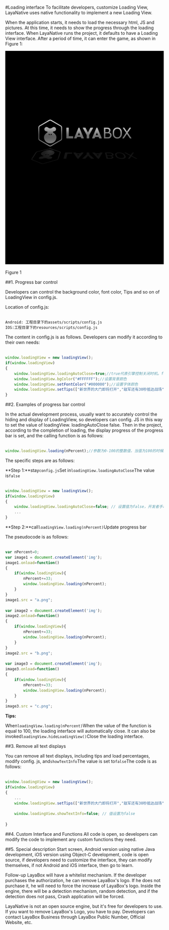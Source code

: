 #Loading interface
To facilitate developers, customize Loading View, LayaNative uses native functionality to implement a new Loading View.

When the application starts, it needs to load the necessary html, JS and pictures. At this time, it needs to show the progress through the loading interface. When LayaNative runs the project, it defaults to have a Loading View interface. After a period of time, it can enter the game, as shown in Figure 1:

​![图1](img/1.png)<br/>

Figure 1

##1. Progress bar control

Developers can control the background color, font color, Tips and so on of LoadingView in config.js.

Location of config.js:

```

Android: 工程目录下的assets/scripts/config.js  
IOS:工程目录下的resources/scripts/config.js  
```


The content in config.js is as follows. Developers can modify it according to their own needs:


```javascript

window.loadingView = new loadingView();
if(window.loadingView)
{
    window.loadingView.loadingAutoClose=true;//true代表引擎控制关闭时机。false为开发者手动控制
    window.loadingView.bgColor("#FFFFFF");//设置背景颜色
    window.loadingView.setFontColor("#000000");//设置字体颜色
    window.loadingView.setTips(["新世界的大门即将打开","敌军还有30秒抵达战场","妈妈说，心急吃不了热豆腐"]);//设置tips数组，会随机出现
}
```


##2. Examples of progress bar control

In the actual development process, usually want to accurately control the hiding and display of LoadingView, so developers can config. JS in this way to set the value of loadingView. loadingAutoClose false.
Then in the project, according to the completion of loading, the display progress of the progress bar is set, and the calling function is as follows:


```javascript

window.loadingView.loading(nPercent);//参数为0-100的整数值，当值为100的时候LoadingView自动关闭
```
The specific steps are as follows:

**Step 1:**stay`config.js`Set in`loadingView.loadingAutoClose`The value is`false`


```javascript

window.loadingView = new loadingView();
if(window.loadingView)
{
    window.loadingView.loadingAutoClose=false; // 设置值为false，开发者手动控制加载界面的关闭
    ...
}

```


**Step 2:**call`loadingView.loading(nPercent)`Update progress bar

The pseudocode is as follows:


```javascript

var nPercent=0;
var image1 = document.createElement('img');
image1.onload=function()
{
    if(window.loadingView){
        nPercent+=33;
        window.loadingView.loading(nPercent);
    }
}
image1.src = "a.png";

var image2 = document.createElement('img');
image2.onload=function()
{
    if(window.loadingView){
        nPercent+=33;
        window.loadingView.loading(nPercent);
    }
}
image2.src = "b.png";

var image3 = document.createElement('img');
image3.onload=function()
{
    if(window.loadingView){
        nPercent+=33;
        window.loadingView.loading(nPercent);
    }
}
image3.src = "c.png";
```


**Tips:**

When`loadingView.loading(nPercent)`When the value of the function is equal to 100, the loading interface will automatically close. It can also be invoked`loadingView.hideLoadingView()`Close the loading interface.

##3. Remove all text displays

You can remove all text displays, including tips and load percentages, modify config. js, and`showTextInfo`The value is set to`false`The code is as follows:


```javascript

window.loadingView = new loadingView();
if(window.loadingView)
{
    ...
    window.loadingView.setTips(["新世界的大门即将打开","敌军还有30秒抵达战场","妈妈说，心急吃不了热豆腐"]);//设置tips数组，会随机出现

    window.loadingView.showTextInfo=false; // 值设置为false

}
```


##4. Custom Interface and Functions
All code is open, so developers can modify the code to implement any custom functions they need.

##5. Special description
Start screen, Android version using native Java development, iOS version using Object-C development, code is open source, if developers need to customize the interface, they can modify themselves, if not Android and iOS interface, then go to learn.

Follow-up LayaBox will have a whitelist mechanism. If the developer purchases the authorization, he can remove LayaBox's logo. If he does not purchase it, he will need to force the increase of LayaBox's logo. Inside the engine, there will be a detection mechanism, random detection, and if the detection does not pass, Crash application will be forced.

LayaNative is not an open source engine, but it's free for developers to use. If you want to remove LayaBox's Logo, you have to pay. Developers can contact LayaBox Business through LayaBox Public Number, Official Website, etc.
